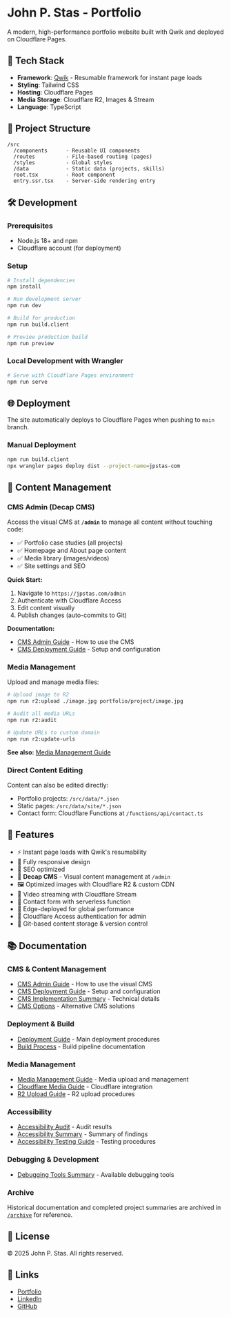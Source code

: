 # John P. Stas - Portfolio

A modern, high-performance portfolio website built with Qwik and deployed on Cloudflare Pages.

## 🚀 Tech Stack

- **Framework**: [Qwik](https://qwik.builder.io/) - Resumable framework for instant page loads
- **Styling**: Tailwind CSS
- **Hosting**: Cloudflare Pages
- **Media Storage**: Cloudflare R2, Images & Stream
- **Language**: TypeScript

## 📁 Project Structure

```
/src
  /components      - Reusable UI components
  /routes          - File-based routing (pages)
  /styles          - Global styles
  /data            - Static data (projects, skills)
  root.tsx         - Root component
  entry.ssr.tsx    - Server-side rendering entry
```

## 🛠️ Development

### Prerequisites

- Node.js 18+ and npm
- Cloudflare account (for deployment)

### Setup

```bash
# Install dependencies
npm install

# Run development server
npm run dev

# Build for production
npm run build.client

# Preview production build
npm run preview
```

### Local Development with Wrangler

```bash
# Serve with Cloudflare Pages environment
npm run serve
```

## 🌐 Deployment

The site automatically deploys to Cloudflare Pages when pushing to `main` branch.

### Manual Deployment

```bash
npm run build.client
npx wrangler pages deploy dist --project-name=jpstas-com
```

## 📝 Content Management

### CMS Admin (Decap CMS)

Access the visual CMS at **`/admin`** to manage all content without touching code:

- ✅ Portfolio case studies (all projects)
- ✅ Homepage and About page content
- ✅ Media library (images/videos)
- ✅ Site settings and SEO

**Quick Start:**
1. Navigate to `https://jpstas.com/admin`
2. Authenticate with Cloudflare Access
3. Edit content visually
4. Publish changes (auto-commits to Git)

**Documentation:**
- [CMS Admin Guide](./docs/cms/CMS_ADMIN_GUIDE.md) - How to use the CMS
- [CMS Deployment Guide](./docs/cms/CMS_DEPLOYMENT.md) - Setup and configuration

### Media Management

Upload and manage media files:

```bash
# Upload image to R2
npm run r2:upload ./image.jpg portfolio/project/image.jpg

# Audit all media URLs
npm run r2:audit

# Update URLs to custom domain
npm run r2:update-urls
```

**See also:** [Media Management Guide](./docs/media/MEDIA_MANAGEMENT.md)

### Direct Content Editing

Content can also be edited directly:
- Portfolio projects: `/src/data/*.json`
- Static pages: `/src/data/site/*.json`
- Contact form: Cloudflare Functions at `/functions/api/contact.ts`

## 🎨 Features

- ⚡ Instant page loads with Qwik's resumability
- 📱 Fully responsive design
- 🎯 SEO optimized
- 📝 **Decap CMS** - Visual content management at `/admin`
- 🖼️ Optimized images with Cloudflare R2 & custom CDN
- 🎥 Video streaming with Cloudflare Stream
- 📧 Contact form with serverless function
- 🚀 Edge-deployed for global performance
- 🔐 Cloudflare Access authentication for admin
- 💾 Git-based content storage & version control

## 📚 Documentation

### CMS & Content Management
- [CMS Admin Guide](./docs/cms/CMS_ADMIN_GUIDE.md) - How to use the visual CMS
- [CMS Deployment Guide](./docs/cms/CMS_DEPLOYMENT.md) - Setup and configuration
- [CMS Implementation Summary](./docs/cms/CMS_IMPLEMENTATION_SUMMARY.md) - Technical details
- [CMS Options](./docs/cms/CMS_OPTIONS.md) - Alternative CMS solutions

### Deployment & Build
- [Deployment Guide](./docs/deployment/DEPLOYMENT_GUIDE.md) - Main deployment procedures
- [Build Process](./docs/deployment/BUILD_PROCESS.md) - Build pipeline documentation

### Media Management
- [Media Management Guide](./docs/media/MEDIA_MANAGEMENT.md) - Media upload and management
- [Cloudflare Media Guide](./docs/media/CLOUDFLARE_MEDIA_GUIDE.md) - Cloudflare integration
- [R2 Upload Guide](./docs/media/R2_UPLOAD_GUIDE.md) - R2 upload procedures

### Accessibility
- [Accessibility Audit](./docs/accessibility/ACCESSIBILITY_AUDIT.md) - Audit results
- [Accessibility Summary](./docs/accessibility/ACCESSIBILITY_SUMMARY.md) - Summary of findings
- [Accessibility Testing Guide](./docs/accessibility/ACCESSIBILITY_TESTING_GUIDE.md) - Testing procedures

### Debugging & Development
- [Debugging Tools Summary](./docs/debugging/DEBUGGING_TOOLS_SUMMARY.md) - Available debugging tools

### Archive
Historical documentation and completed project summaries are archived in [`/archive`](./archive/) for reference.

## 📄 License

© 2025 John P. Stas. All rights reserved.

## 🔗 Links

- [Portfolio](https://www.jpstas.com)
- [LinkedIn](https://www.linkedin.com/in/john-stas-22b01054/)
- [GitHub](https://github.com/origincreativegroup)
